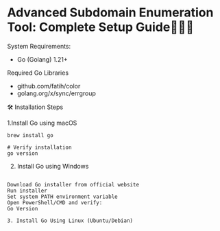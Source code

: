 # **Advanced Subdomain Enumeration Tool: Complete Setup Guide🕵️‍♂️🌐**

System Requirements:

- Go (Golang) 1.21+



Required Go Libraries

- github.com/fatih/color
- golang.org/x/sync/errgroup

🛠 Installation Steps

1.Install Go using macOS





``` # Using Homebrew
brew install go

# Verify installation
go version
```

2. Install Go using Windows
``` 

Download Go installer from official website
Run installer
Set system PATH environment variable
Open PowerShell/CMD and verify:
Go Version

3. Install Go Using Linux (Ubuntu/Debian)
```










